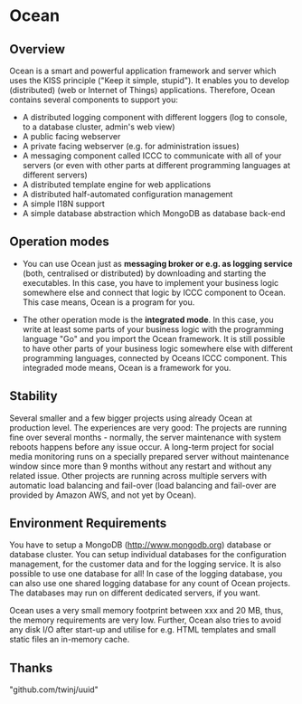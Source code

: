 Ocean
=====

## Overview
Ocean is a smart and powerful application framework and server which uses the KISS principle ("Keep it simple, stupid"). It enables you to develop (distributed) (web or Internet of Things) applications. Therefore, Ocean contains several components to support you:
* A distributed logging component with different loggers (log to console, to a database cluster, admin's web view)
* A public facing webserver
* A private facing webserver (e.g. for administration issues)
* A messaging component called ICCC to communicate with all of your servers (or even with other parts at different programming languages at different servers)
* A distributed template engine for web applications
* A distributed half-automated configuration management
* A simple I18N support
* A simple database abstraction which MongoDB as database back-end

## Operation modes
* You can use Ocean just as **messaging broker or e.g. as logging service** (both, centralised or distributed) by downloading and starting the executables. In this case, you have to implement your business logic somewhere else and connect that logic by ICCC component to Ocean. This case means, Ocean is a program for you.

* The other operation mode is the **integrated mode**. In this case, you write at least some parts of your business logic with the programming language "Go" and you import the Ocean framework. It is still possible to have other parts of your business logic somewhere else with different programming languages, connected by Oceans ICCC component. This integraded mode means, Ocean is a framework for you.

## Stability
Several smaller and a few bigger projects using already Ocean at production level. The experiences are very good: The projects are running fine over several months - normally, the server maintenance with system reboots happens before any issue occur. A long-term project for social media monitoring runs on a specially prepared server without maintenance window since more than 9 months without any restart and without any related issue. Other projects are running across multiple servers with automatic load balancing and fail-over (load balancing and fail-over are provided by Amazon AWS, and not yet by Ocean).

## Environment Requirements
You have to setup a MongoDB (http://www.mongodb.org) database or database cluster. You can setup individual databases for the configuration management, for the customer data and for the logging service. It is also possible to use one database for all! In case of the logging database, you can also use one shared logging database for any count of Ocean projects. The databases may run on different dedicated servers, if you want.

Ocean uses a very small memory footprint between xxx and 20 MB, thus, the memory requirements are very low. Further, Ocean also tries to avoid any disk I/O after start-up and utilise for e.g. HTML templates and small static files an in-memory cache.

## Thanks
"github.com/twinj/uuid"